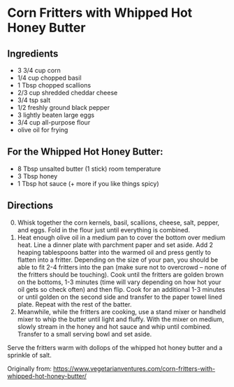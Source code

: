 Corn Fritters with Whipped Hot Honey Butter
=========

Ingredients
-----------
 * 3 3/4 cup corn
 * 1/4 cup chopped basil
 * 1 Tbsp chopped scallions
 * 2/3 cup shredded cheddar cheese
 * 3/4 tsp salt
 * 1/2 freshly ground black pepper
 * 3 lightly beaten large eggs
 * 3/4 cup all-purpose flour
 * olive oil for frying

For the Whipped Hot Honey Butter:
-----------
 * 8 Tbsp unsalted butter (1 stick) room temperature
 * 3 Tbsp honey
 * 1 Tbsp hot sauce (+ more if you like things spicy)



Directions
---------
 0. Whisk together the corn kernels, basil, scallions, cheese, salt, pepper, and eggs. Fold in the flour just until everything is combined.
 1. Heat enough olive oil in a medium pan to cover the bottom over medium heat. Line a dinner plate with parchment paper and set aside. Add 2 heaping tablespoons batter into the warmed oil and press gently to flatten into a fritter. Depending on the size of your pan, you should be able to fit 2-4 fritters into the pan (make sure not to overcrowd – none of the fritters should be touching). Cook until the fritters are golden brown on the bottoms, 1-3 minutes (time will vary depending on how hot your oil gets so check often) and then flip. Cook for an additional 1-3 minutes or until golden on the second side and transfer to the paper towel lined plate. Repeat with the rest of the batter.
 2. Meanwhile, while the fritters are cooking, use a stand mixer or handheld mixer to whip the butter until light and fluffy. With the mixer on medium, slowly stream in the honey and hot sauce and whip until combined. Transfer to a small serving bowl and set aside.

Serve the fritters warm with dollops of the whipped hot honey butter and a sprinkle of salt.


Originally from:
  https://www.vegetarianventures.com/corn-fritters-with-whipped-hot-honey-butter/
